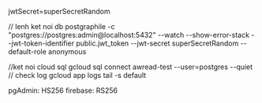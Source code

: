 jwtSecret=superSecretRandom

// lenh ket noi db
postgraphile -c "postgres://postgres:admin@localhost:5432" --watch --show-error-stack --jwt-token-identifier public.jwt_token --jwt-secret superSecretRandom --default-role anonymous

//ket noi cloud sql
gcloud sql connect awread-test --user=postgres --quiet
// check log
gcloud app logs tail -s default

pgAdmin: HS256
firebase: RS256